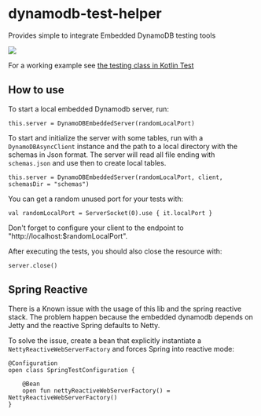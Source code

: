 # dynamodb-test-helper

Provides simple to integrate Embedded DynamoDB testing tools 

[![](https://jitpack.io/v/piazentin/dynamodb-test-helper.svg)](https://jitpack.io/#piazentin/dynamodb-test-helper)

For a working example see [the testing class in Kotlin Test](/src/test/kotlin/com/piazentin/dynamodb/tester/DynamoDBEmbeddedServerTest.kt)

## How to use

To start a local embedded Dynamodb server, run:

```
this.server = DynamoDBEmbeddedServer(randomLocalPort)
```

To start and initialize the server with some tables, run with a `DynamoDBAsyncClient` instance and the path to a local directory with the schemas in Json format. The server will read all file ending with `schemas.json` and use then to create local tables.
```
this.server = DynamoDBEmbeddedServer(randomLocalPort, client, schemasDir = "schemas")
```

You can get a random unused port for your tests with:

```
val randomLocalPort = ServerSocket(0).use { it.localPort }
```

Don't forget to configure your client to the endpoint to "http://localhost:$randomLocalPort".

After executing the tests, you should also close the resource with:

```
server.close()
```

## Spring Reactive

There is a Known issue with the usage of this lib and the spring reactive stack. The problem happen because the embedded dynamodb depends on Jetty and the reactive Spring defaults to Netty.

To solve the issue, create a bean that explicitly instantiate a `NettyReactiveWebServerFactory` and forces Spring into reactive mode:

```
@Configuration
open class SpringTestConfiguration {

    @Bean
    open fun nettyReactiveWebServerFactory() = NettyReactiveWebServerFactory()
}
```

